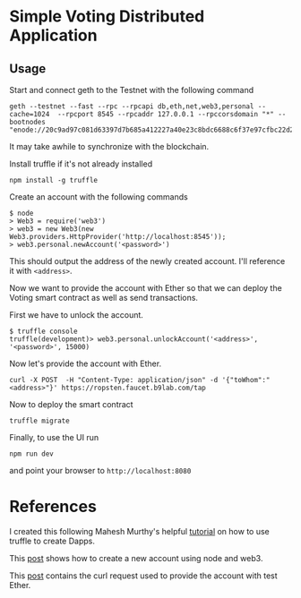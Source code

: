 # Simple Voting Distributed Application

## Usage

Start and connect geth to the Testnet with the following command

```
geth --testnet --fast --rpc --rpcapi db,eth,net,web3,personal --cache=1024  --rpcport 8545 --rpcaddr 127.0.0.1 --rpccorsdomain "*" --bootnodes "enode://20c9ad97c081d63397d7b685a412227a40e23c8bdc6688c6f37e97cfbc22d2b4d1db1510d8f61e6a8866ad7f0e17c02b14182d37ea7c3c8b9c2683aeb6b733a1@52.169.14.227:30303,enode://6ce05930c72abc632c58e2e4324f7c7ea478cec0ed4fa2528982cf34483094e9cbc9216e7aa349691242576d552a2a56aaeae426c5303ded677ce455ba1acd9d@13.84.180.240:30303"
```

It may take awhile to synchronize with the blockchain.

Install truffle if it's not already installed

`npm install -g truffle`

Create an account with the following commands

```
$ node
> Web3 = require('web3')
> web3 = new Web3(new Web3.providers.HttpProvider('http://localhost:8545'));
> web3.personal.newAccount('<password>')
```

This should output the address of the newly created account. I'll reference it with `<address>`.

Now we want to provide the account with Ether so that we can deploy the Voting smart contract as well as send transactions.

First we have to unlock the account.

```
$ truffle console
truffle(development)> web3.personal.unlockAccount('<address>', '<password>', 15000)
```

Now let's provide the account with Ether.

```
curl -X POST  -H "Content-Type: application/json" -d '{"toWhom":"<address>"}' https://ropsten.faucet.b9lab.com/tap
```

Now to deploy the smart contract

`truffle migrate`

Finally, to use the UI run

`npm run dev`

and point your browser to `http://localhost:8080`

# References

I created this following Mahesh Murthy's helpful [tutorial](https://medium.com/@mvmurthy/full-stack-hello-world-voting-ethereum-dapp-tutorial-part-3-331c2712c9df) on how to use truffle to create Dapps.

This [post](https://medium.com/@AndyConrad/i-ran-into-another-issue-i-kept-getting-typeerror-cannot-read-property-0-of-null-when-running-29c9e5ad6c7e) shows how to create a new account using node and web3.

This [post](https://blog.b9lab.com/when-we-first-built-our-faucet-we-deployed-it-on-the-morden-testnet-70bfbf4e317e) contains the curl request used to provide the account with test Ether.
